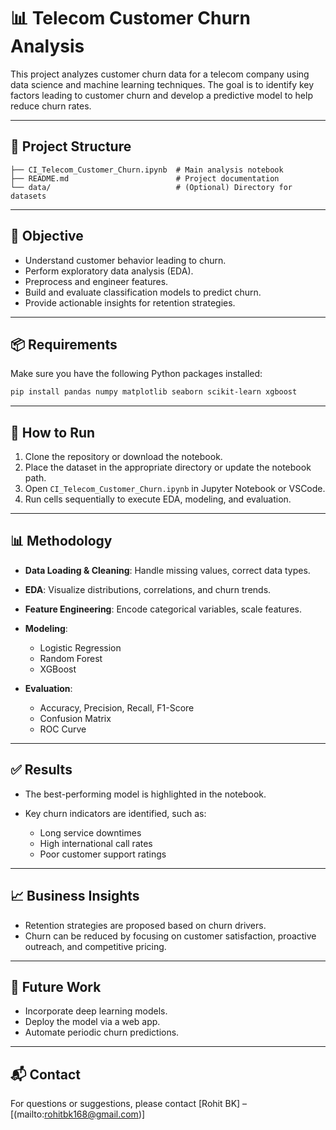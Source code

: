 # 📊 Telecom Customer Churn Analysis

This project analyzes customer churn data for a telecom company using data science and machine learning techniques. The goal is to identify key factors leading to customer churn and develop a predictive model to help reduce churn rates.

---

## 📁 Project Structure

```
├── CI_Telecom_Customer_Churn.ipynb  # Main analysis notebook
├── README.md                        # Project documentation
└── data/                            # (Optional) Directory for datasets
```

---

## 📌 Objective

* Understand customer behavior leading to churn.
* Perform exploratory data analysis (EDA).
* Preprocess and engineer features.
* Build and evaluate classification models to predict churn.
* Provide actionable insights for retention strategies.

---

## 📦 Requirements

Make sure you have the following Python packages installed:

```bash
pip install pandas numpy matplotlib seaborn scikit-learn xgboost
```

---

## 🚀 How to Run

1. Clone the repository or download the notebook.
2. Place the dataset in the appropriate directory or update the notebook path.
3. Open `CI_Telecom_Customer_Churn.ipynb` in Jupyter Notebook or VSCode.
4. Run cells sequentially to execute EDA, modeling, and evaluation.

---

## 📊 Methodology

* **Data Loading & Cleaning**: Handle missing values, correct data types.
* **EDA**: Visualize distributions, correlations, and churn trends.
* **Feature Engineering**: Encode categorical variables, scale features.
* **Modeling**:

  * Logistic Regression
  * Random Forest
  * XGBoost
* **Evaluation**:

  * Accuracy, Precision, Recall, F1-Score
  * Confusion Matrix
  * ROC Curve

---

## ✅ Results

* The best-performing model is highlighted in the notebook.
* Key churn indicators are identified, such as:

  * Long service downtimes
  * High international call rates
  * Poor customer support ratings

---

## 📈 Business Insights

* Retention strategies are proposed based on churn drivers.
* Churn can be reduced by focusing on customer satisfaction, proactive outreach, and competitive pricing.

---

## 🧠 Future Work

* Incorporate deep learning models.
* Deploy the model via a web app.
* Automate periodic churn predictions.

---

## 📬 Contact

For questions or suggestions, please contact \[Rohit BK] – \[(mailto:rohitbk168@gmail.com)]
